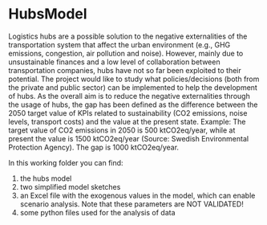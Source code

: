 # HubsModel
Logistics hubs are a possible solution to the negative externalities of the transportation system that affect the urban environment (e.g., GHG emissions, congestion, air pollution and noise). However, mainly due to unsustainable finances and a low level of collaboration between transportation companies, hubs have not so far been exploited to their potential. The project would like to study what policies/decisions (both from the private and public sector) can be implemented to help the development of hubs. As the overall aim is to reduce the negative externalities through the usage of hubs, the gap has been defined as the difference between the 2050 target value of KPIs related to sustainability (CO2 emissions, noise levels, transport costs) and the value at the present state.
Example: The target value of CO2 emissions in 2050 is 500 ktCO2eq/year, while at present the value is 1500 ktCO2eq/year (Source: Swedish Environmental Protection Agency). The gap is 1000 ktCO2eq/year.

In this working folder you can find: 
1) the hubs model
2) two simplified model sketches
3) an Excel file with the exogenous values in the model, which can enable scenario analysis. Note that these parameters are NOT VALIDATED!
4) some python files used for the analysis of data
